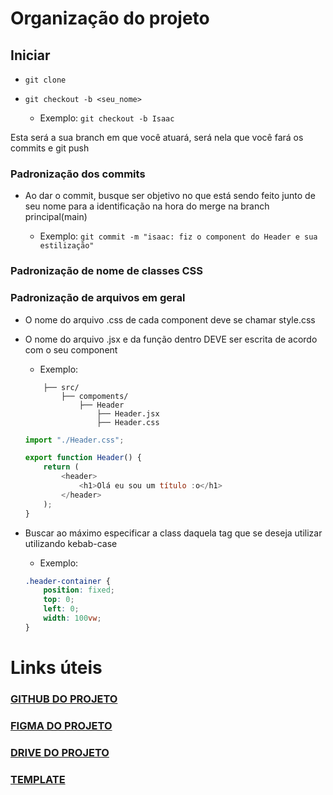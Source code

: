 # Organização do projeto

## Iniciar

-   `git clone`

-   `git checkout -b <seu_nome>`

    -   Exemplo: `git checkout -b Isaac`

Esta será a sua branch em que você atuará, será nela que você fará os commits e git push

### Padronização dos commits

-   Ao dar o commit, busque ser objetivo no que está sendo feito junto de seu nome para a identificação na hora do merge na branch principal(main)

    -   Exemplo: `git commit -m "isaac: fiz o component do Header e sua estilização"`

### Padronização de nome de classes CSS

### Padronização de arquivos em geral

-   O nome do arquivo .css de cada component deve se chamar style.css

-   O nome do arquivo .jsx e da função dentro DEVE ser escrita de acordo com o seu component

    -   Exemplo:

    ```
        ├── src/
            ├── compoments/
                ├── Header
                    ├── Header.jsx
                    ├── Header.css
    ```

    ```javascript
    import "./Header.css";

    export function Header() {
        return (
            <header>
                <h1>Olá eu sou um título :o</h1>
            </header>
        );
    }
    ```

-   Buscar ao máximo especificar a class daquela tag que se deseja utilizar utilizando kebab-case

    -   Exemplo:

    ```css
    .header-container {
        position: fixed;
        top: 0;
        left: 0;
        width: 100vw;
    }
    ```

# Links úteis

### [GITHUB DO PROJETO](https://github.com/digitalcollegebr/projeto-digital-store)

### [FIGMA DO PROJETO](https://www.figma.com/design/cfb4F7ZXMFQmvmTn3PKI4z/DRIP-STORE---DIGITAL-COLLEGE?node-id=22-30)

### [DRIVE DO PROJETO](https://drive.google.com/drive/folders/1LgU0dnoA8pJ2FDqNrIDYkTTE3yUz-Xfq?usp=sharing)

### [TEMPLATE](https://e-commerce-digital-drip-store.vercel.app)
